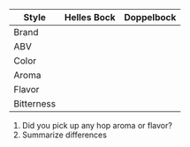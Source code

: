 
| Style | Helles Bock | Doppelbock |
|--|--|--|
| Brand | | |
| ABV | | |
| Color | | |
| Aroma | | |
| Flavor | | |
| Bitterness | | |


1. Did you pick up any hop aroma or flavor?
2. Summarize differences
